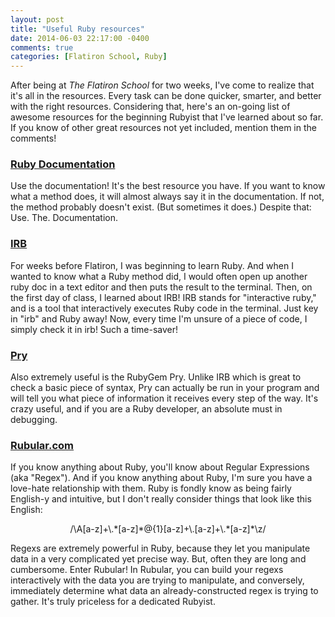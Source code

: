 ```yaml
---
layout: post
title: "Useful Ruby resources"
date: 2014-06-03 22:17:00 -0400
comments: true
categories: [Flatiron School, Ruby] 
---
```


After being at <i>The Flatiron School</i> for two weeks, I've come to realize that it's all in the resources. Every task can be done quicker, smarter, and better with the right resources. Considering that, here's an on-going list of awesome resources for the beginning Rubyist that I've learned about so far. If you know of other great resources not yet included, mention them in the comments! <!-- more -->

<h3><a href="http://ruby-doc.org/">Ruby Documentation</a></h3>
<p>Use the documentation! It's the best resource you have. If you want to know what a method does, it will almost always say it in the documentation. If not, the method probably doesn't exist. (But sometimes it does.) Despite that: Use. The. Documentation.</p>

<h3><a href= "http://www.ruby-doc.org/stdlib-2.0/libdoc/irb/rdoc/IRB.html" target="_blank">IRB</a></h3> 
<p>For weeks before Flatiron, I was beginning to learn Ruby. And when I wanted to know what a Ruby method did, I would often open up another ruby doc in a text editor and then puts the result to the terminal. Then, on the first day of class, I learned about IRB! IRB stands for "interactive ruby," and is a tool that interactively executes Ruby code in the terminal. Just key in "irb" and Ruby away! Now, every time I'm unsure of a piece of code, I simply check it in irb! Such a time-saver!</p>

<h3><a href= "https://rubygems.org/gems/pry" target="_blank">Pry</a></h3> 
<p>Also extremely useful is the RubyGem Pry. Unlike IRB which is great to check a basic piece of syntax, Pry can actually be run in your program and will tell you what piece of information it receives every step of the way. It's crazy useful, and if you are a Ruby developer, an absolute must in debugging.</p>

<h3><a href= "http://www.rubular.com/" target="_blank">Rubular.com</a></h3>
<p>If you know anything about Ruby, you'll know about Regular Expressions (aka "Regex"). And if you know anything about Ruby, I'm sure you have a love-hate relationship with them. Ruby is fondly know as being fairly English-y and intuitive, but I don't really consider things that look like this English:</p>
<p style="text-align: center">/\A[a-z]+\.*[a-z]*@{1}[a-z]+\.[a-z]+\.*[a-z]*\z/</p>
<p>Regexs are extremely powerful in Ruby, because they let you manipulate data in a very complicated yet precise way. But, often they are long and cumbersome. Enter Rubular! In Rubular, you can build your regexs interactively with the data you are trying to manipulate, and conversely, immediately determine what data an already-constructed regex is trying to gather. It's truly priceless for a dedicated Rubyist.</p>


